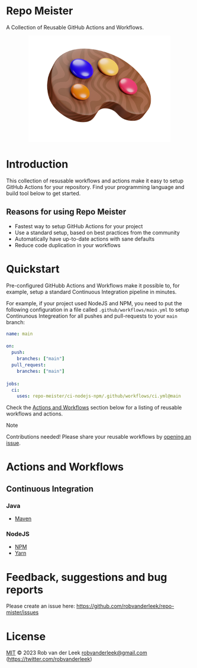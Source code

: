 # Repo Meister

A Collection of Reusable GitHub Actions and Workflows.

<div align="center">
  <img src="docs/repo-meister-logo.png" width="384"/>
</div>

# Introduction

This collection of resusable workflows and actions make it easy to setup GitHub Actions for your repository. Find your programming language and build tool below to get started.

## Reasons for using Repo Meister

- Fastest way to setup GitHub Actions for your project
- Use a standard setup, based on best practices from the community
- Automatically have up-to-date actions with sane defaults
- Reduce code duplication in your workflows

# Quickstart

Pre-configured GitHubb Actions and Workflows make it possible to, for example, setup a standard Continuous Integration pipeline in minutes.

For example, if your project used NodeJS and NPM, you need to put the following configuration in a file called `.github/workflows/main.yml` to setup Continunous Integreation for all pushes and pull-requests to your `main` branch:

```yaml
name: main

on:
  push:
    branches: ["main"]
  pull_request:
    branches: ["main"]

jobs:
  ci:
    uses: repo-meister/ci-nodejs-npm/.github/workflows/ci.yml@main
```

Check the [Actions and Workflows](#actions-and-workflows) section below for a listing of reusable workflows and actions.

> [!NOTE]
> Contributions needed! Please share your reusable workflows by [opening an issue](https://github.com/robvanderleek/repo-meister/issues/new).

# Actions and Workflows

## Continuous Integration

### Java

- [Maven](https://github.com/repo-meister-actions/ci-java-maven#readme)

### NodeJS

- [NPM](docs/workflows/nodejs/npm.md)
- [Yarn](https://github.com/repo-meister-actions/ci-nodejs-yarn#readme)

# Feedback, suggestions and bug reports

Please create an issue here: https://github.com/robvanderleek/repo-mister/issues

# License

[MIT](LICENSE) © 2023 Rob van der Leek <robvanderleek@gmail.com>
(https://twitter.com/robvanderleek)
